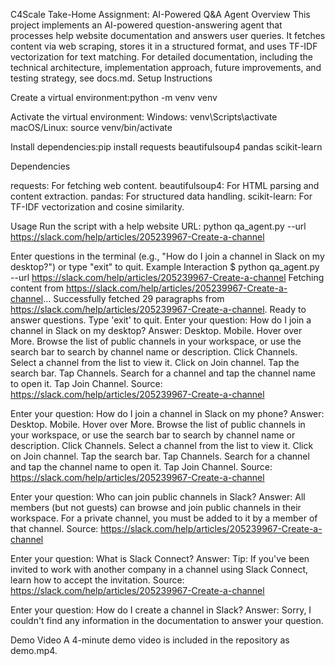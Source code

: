 C4Scale Take-Home Assignment: AI-Powered Q&A Agent
Overview
This project implements an AI-powered question-answering agent that processes help website documentation and answers user queries. It fetches content via web scraping, stores it in a structured format, and uses TF-IDF vectorization for text matching. For detailed documentation, including the technical architecture, implementation approach, future improvements, and testing strategy, see docs.md.
Setup Instructions

Create a virtual environment:python -m venv venv


Activate the virtual environment:
Windows: venv\Scripts\activate
macOS/Linux: source venv/bin/activate


Install dependencies:pip install requests beautifulsoup4 pandas scikit-learn



Dependencies

requests: For fetching web content.
beautifulsoup4: For HTML parsing and content extraction.
pandas: For structured data handling.
scikit-learn: For TF-IDF vectorization and cosine similarity.

Usage
Run the script with a help website URL:
python qa_agent.py --url https://slack.com/help/articles/205239967-Create-a-channel

Enter questions in the terminal (e.g., "How do I join a channel in Slack on my desktop?") or type "exit" to quit.
Example Interaction
$ python qa_agent.py --url https://slack.com/help/articles/205239967-Create-a-channel
Fetching content from https://slack.com/help/articles/205239967-Create-a-channel...
Successfully fetched 29 paragraphs from https://slack.com/help/articles/205239967-Create-a-channel.
Ready to answer questions. Type 'exit' to quit.
Enter your question: How do I join a channel in Slack on my desktop?
Answer: Desktop. Mobile. Hover over More. Browse the list of public channels in your workspace, or use the search bar to search by channel name or description. Click Channels. Select a channel from the list to view it. Click on Join channel. Tap the search bar. Tap Channels. Search for a channel and tap the channel name to open it. Tap Join Channel.
Source: https://slack.com/help/articles/205239967-Create-a-channel

Enter your question: How do I join a channel in Slack on my phone?
Answer: Desktop. Mobile. Hover over More. Browse the list of public channels in your workspace, or use the search bar to search by channel name or description. Click Channels. Select a channel from the list to view it. Click on Join channel. Tap the search bar. Tap Channels. Search for a channel and tap the channel name to open it. Tap Join Channel.
Source: https://slack.com/help/articles/205239967-Create-a-channel

Enter your question: Who can join public channels in Slack?
Answer: All members (but not guests) can browse and join public channels in their workspace. For a private channel, you must be added to it by a member of that channel.
Source: https://slack.com/help/articles/205239967-Create-a-channel

Enter your question: What is Slack Connect?
Answer: Tip: If you've been invited to work with another company in a channel using Slack Connect, learn how to accept the invitation.
Source: https://slack.com/help/articles/205239967-Create-a-channel

Enter your question: How do I create a channel in Slack?
Answer: Sorry, I couldn't find any information in the documentation to answer your question.

Demo Video
A 4-minute demo video is included in the repository as demo.mp4.
